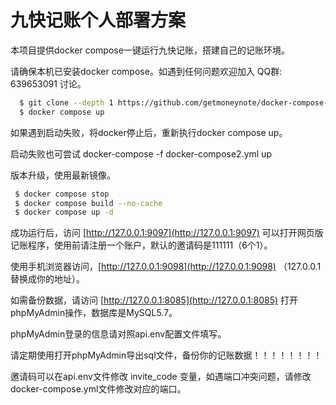 # 九快记账个人部署方案

本项目提供docker compose一键运行九快记账，搭建自己的记账环境。

请确保本机已安装docker compose。如遇到任何问题欢迎加入 QQ群: 639653091 讨论。

```sh
  $ git clone --depth 1 https://github.com/getmoneynote/docker-compose-moneywhere.git
  $ docker compose up
```
 如果遇到启动失败，将docker停止后，重新执行docker compose up。

 启动失败也可尝试 docker-compose -f docker-compose2.yml up

 版本升级，使用最新镜像。
 ```sh
  $ docker compose stop
  $ docker compose build --no-cache
  $ docker compose up -d
```

成功运行后，访问 [http://127.0.0.1:9097](http://127.0.0.1:9097) 可以打开网页版记账程序，使用前请注册一个账户，默认的邀请码是111111（6个1）。

使用手机浏览器访问，[http://127.0.0.1:9098](http://127.0.0.1:9098) （127.0.0.1替换成你的地址）。

如需备份数据，请访问 [http://127.0.0.1:8085](http://127.0.0.1:8085) 打开phpMyAdmin操作，数据库是MySQL5.7。

phpMyAdmin登录的信息请对照api.env配置文件填写。

请定期使用打开phpMyAdmin导出sql文件，备份你的记账数据！！！！！！！！

邀请码可以在api.env文件修改 invite_code 变量，如遇端口冲突问题，请修改docker-compose.yml文件修改对应的端口。
